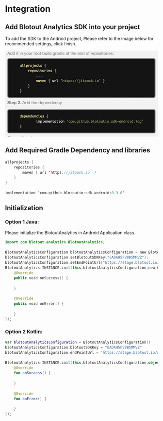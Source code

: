 # Integration



## Add Blotout Analytics SDK into your project

To add the SDK to the Android project, Please refer to the image below for recommended settings, click finish.

![Screenshot](assets/images/sdkintegration.png)

## Add Required Gradle Dependency and libraries
```kotlin
allprojects {
    repositories {
        maven { url 'https://jitpack.io' }
    }
}

implementation 'com.github.blotoutio:sdk-android:0.9.0'
```


## Initialization

### Option 1 Java: 

 Please initialize the BlotoutAnalytics in Android Application class.

```kotlin
import com.blotout.analytics.BlotoutAnalytics;

BlotoutAnalyticsConfiguration blotoutAnalyticsConfiguration = new BlotoutAnalyticsConfiguration();
blotoutAnalyticsConfiguration.setBlotoutSDKKey("EADAH5FV8B5MMVZ");
blotoutAnalyticsConfiguration.setEndPointUrl("https://stage.blotout.io/sdk/");
BlotoutAnalytics.INSTANCE.init(this,blotoutAnalyticsConfiguration,new CompletionHandler() {
    @Override
    public void onSuccess() {

    }

    @Override
    public void onError() {

    }
});

```

### Option 2 Kotlin:
```kotlin
var blotoutAnalyticsConfiguration = BlotoutAnalyticsConfiguration()
blotoutAnalyticsConfiguration.blotoutSDKKey = "EADAH5FV8B5MMVZ"
blotoutAnalyticsConfiguration.endPointUrl = "https://stage.blotout.io/sdk/"

BlotoutAnalytics.INSTANCE.init(this,blotoutAnalyticsConfiguration,object : CompletionHandler() {
    @Override
    fun onSuccess() {

    }

    @Override
    fun onError() {

    }
});

```
